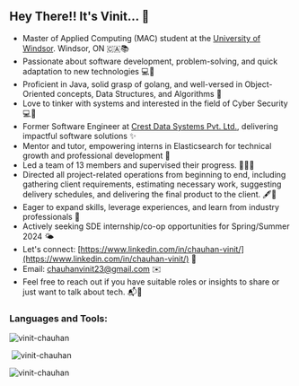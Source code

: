 ## Hey There!! It's Vinit... 👋

- Master of Applied Computing (MAC) student at the [University of Windsor](https://www.uwindsor.ca/). Windsor, ON 🇨🇦📚
- Passionate about software development, problem-solving, and quick adaptation to new technologies 💻🔧
- Proficient in Java, solid grasp of golang, and well-versed in Object-Oriented concepts, Data Structures, and Algorithms 🚀
- Love to tinker with systems and interested in the field of Cyber Security 💻🔨
- Former Software Engineer at [Crest Data Systems Pvt. Ltd.](https://www.crestdatasys.com), delivering impactful software solutions ✨
- Mentor and tutor, empowering interns in Elasticsearch for technical growth and professional development 🌟
- Led a team of 13 members and supervised their progress. 🧑‍🤝‍🧑
- Directed all project-related operations from beginning to end, including gathering client requirements, estimating necessary work, suggesting delivery schedules, and delivering the final product to the client. 🖋️📑
- Eager to expand skills, leverage experiences, and learn from industry professionals 🌱
- Actively seeking SDE internship/co-op opportunities for Spring/Summer 2024 🌤️
- Let's connect: [https://www.linkedin.com/in/chauhan-vinit/](https://www.linkedin.com/in/chauhan-vinit/) 🤝
- Email: chauhanvinit23@gmail.com ✉️
- Feel free to reach out if you have suitable roles or insights to share or just want to talk about tech. 📬🤝


<h3 align="left">Languages and Tools:</h3>

<p><img align="center" src="https://github-readme-stats-pppqh68oc-vinit-elastic.vercel.app/api/top-langs?username=vinit-chauhan&show_icons=true&locale=en&layout=compact" alt="vinit-chauhan" /></p>

<p>&nbsp;<img src="https://github-readme-stats-pppqh68oc-vinit-elastic.vercel.app/api?username=vinit-chauhan&show=reviews,prs_merged,prs_merged_percentage&show_icons=true" alt="vinit-chauhan" /></p>

<p><img src="https://github-readme-streak-stats.herokuapp.com/?user=vinit-chauhan" alt="vinit-chauhan" /></p>
